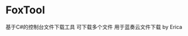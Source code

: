 

# FoxTool

 基于C#的控制台文件下载工具
 可下载多个文件
 用于蓝奏云文件下载
                                    by Erica

  


